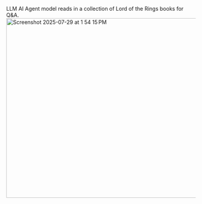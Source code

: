 LLM AI Agent model reads in a collection of Lord of the Rings books for Q&A.
<img width="785" height="479" alt="Screenshot 2025-07-29 at 1 54 15 PM" src="https://github.com/user-attachments/assets/e0e44fe0-14ea-4e51-a319-148ac96915b3" />
